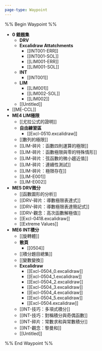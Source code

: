```yaml
---
page-type: Waypoint
---
```

%% Begin Waypoint %%
- **0 錯題集**
	- **DRV**
	- **Excalidraw Attatchments**
		- [[INT001-ERR]]
		- [[INT001-SOL]]
		- [[LIM001-ERR]]
		- [[LIM001-SOL]]
	- **INT**
		- [[INT001]]
	- **LIM**
		- [[LIM001]]
		- [[LIM002-SOL]]
		- [[LIM002]]
	- [[Untitled]]
- [[ME-CCL]]
- **ME4 LIM極限**
	- [[尤拉公式的證明]]
	- **自由練習區**
		- [[Excl-0510.excalidraw]]
	- [[數列的極限]]
	- [[LIM-碎片：函數四則運算的極限]]
	- [[LIM-碎片：函數極限與零的特殊情形]]
	- [[LIM-碎片：弦函數的微小趨近值]]
	- [[LIM-碎片：連續性測試]]
	- [[LIM-碎片：極限存在]]
	- [[LIM-E001]]
	- [[LIM-E002]]
- **ME5 DRV微分**
	- [[函數圖形的分析]]
	- [[DRV-碎片：導數極限表達式]]
	- [[DRV-碎片：導數極限表達簡記式]]
	- [[DRV-觀念：高次函數解極值]]
	- [[Excl-0418.excalidraw]]
	- [[Extreme Values]]
- **ME6 INT積分**
	- [[旋轉體]]
	- **散頁**
		- [[0504]]
	- [[積分題目總集]]
	- [[變數變換]]
	- **Excalidraw**
		- [[Excl-0504_0.excalidraw]]
		- [[Excl-0504_1.excalidraw]]
		- [[Excl-0504_2.excalidraw]]
		- [[Excl-0504_3.excalidraw]]
		- [[Excl-0504_4.excalidraw]]
		- [[Excl-0504_5.excalidraw]]
		- [[Excl-0504.excalidraw]]
	- [[INT-技巧：多項式積分]]
	- [[INT-技巧：對稱積分與奇偶函數]]
	- [[INT-碎片：常數求和與常數積分]]
	- [[INT-觀念：黎曼和]]
	- [[Untitled]]

%% End Waypoint %%